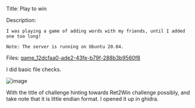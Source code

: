 Title: Play to win

Description:
```
I was playing a game of adding words with my friends, until I added one too long!

Note: The server is running on Ubuntu 20.04.
```

Files: [game_12dcfaa0-ade2-43fe-b79f-288b3b9560f8](https://github.com/Coder-Here/ShaktiCTF/blob/main/Pwn/Play%20to%20win/game_12dcfaa0-ade2-43fe-b79f-288b3b9560f8)

I did basic file checks.

![image](https://user-images.githubusercontent.com/63996033/207105171-2a7b67b4-d1b7-423c-bdbc-27f20cafb695.png)

With the title of challenge hinting towards Ret2Win challenge possibly, and take note that it is little endian format. I opened it up in ghidra.
